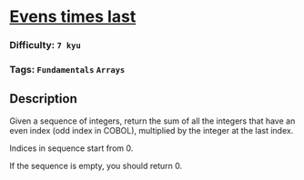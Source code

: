 # [Evens times last](https://www.codewars.com/kata/5a1a9e5032b8b98477000004)

### Difficulty: `7 kyu`

### Tags: `Fundamentals` `Arrays`

## Description

Given a sequence of integers, return the sum of all the integers that have an even index (odd index in COBOL), multiplied by the integer at the last index.

Indices in sequence start from 0.

If the sequence is empty, you should return 0.